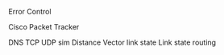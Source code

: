 Error Control

Cisco Packet Tracker

DNS
TCP UDP sim
Distance Vector link state
Link state routing


